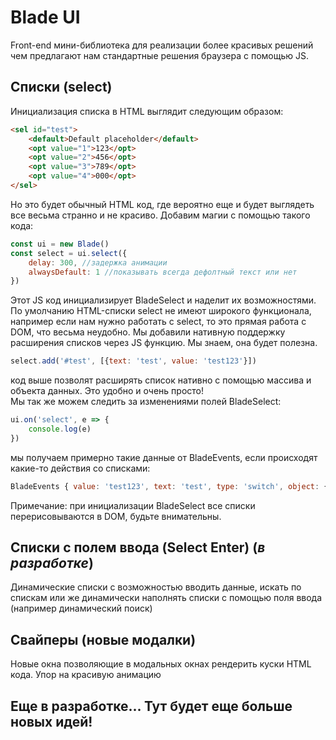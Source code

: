 # Blade UI
Front-end мини-библиотека для реализации более красивых решений чем предлагают нам стандартные решения браузера с помощью JS.

## Списки (select)
Инициализация списка в HTML выглядит следующим образом:
```html
<sel id="test">
    <default>Default placeholder</default>
    <opt value="1">123</opt>
    <opt value="2">456</opt>
    <opt value="3">789</opt> 
    <opt value="4">000</opt> 
</sel>
```
Но это будет обычный HTML код, где вероятно еще и будет выглядеть все весьма странно и не красиво. Добавим магии с помощью такого кода:
```js
const ui = new Blade()
const select = ui.select({
    delay: 300, //задержка анимации
    alwaysDefault: 1 //показывать всегда дефолтный текст или нет
})
```
Этот JS код инициализирует BladeSelect и наделит их возможностями. По умолчанию HTML-списки select не имеют широкого функционала, например если нам нужно работать с select, то это прямая работа с DOM, что весьма неудобно. Мы добавили нативную поддержку расширения списков через JS функцию. Мы знаем, она будет полезна.
```js
select.add('#test', [{text: 'test', value: 'test123'}])
```
код выше позволят расширять список нативно с помощью массива и объекта данных. Это удобно и очень просто!  
Мы так же можем следить за изменениями полей BladeSelect:
```js
ui.on('select', e => {
    console.log(e)
})
```
мы получаем примерно такие данные от BladeEvents, если происходят какие-то действия со списками:
```js
BladeEvents { value: 'test123', text: 'test', type: 'switch', object: { id: 'test', this: Element, attr: NodeMap } }
```
Примечание: при инициализации BladeSelect все списки перерисовываются в DOM, будьте внимательны.

## Списки с полем ввода (Select Enter) (*в разработке*)
Динамические списки с возможностью вводить данные, искать по спискам или же динамически наполнять списки с помощью поля ввода (например динамический поиск)

## Свайперы (новые модалки)
Новые окна позволяющие в модальных окнах рендерить куски HTML кода. Упор на красивую анимацию

## Еще в разработке... Тут будет еще больше новых идей!

